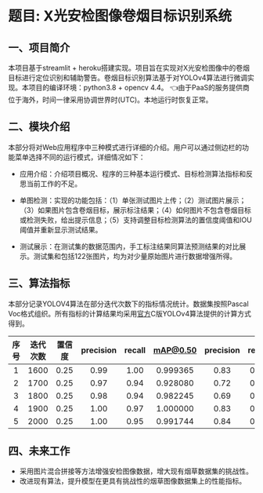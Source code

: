 # 题目: X光安检图像卷烟目标识别系统

## 一、项目简介
本项目基于streamlit + heroku搭建实现。项目旨在实现对X光安检图像中的卷烟目标进行定位识别和辅助警告。卷烟目标识别算法基于对YOLOv4算法进行微调实现。本项目的编译环境：python3.8 + opencv 4.4。
👈由于PaaS的服务提供商位于海外，时间一律采用协调世界时(UTC)。本地运行时恢复正常。

## 二、模块介绍

本部分将对Web应用程序中三种模式进行详细的介绍。用户可以通过侧边栏的功能菜单选择不同的运行模式，详细情况如下：

* 应用介绍：介绍项目概况、程序的三种基本运行模式、目标检测算法指标和反思当前工作的不足。

* 单图检测：实现的功能包括：（1）单张测试图片上传；（2）测试图片展示；（3）如果图片包含卷烟目标，展示标注结果；（4）如何图片不包含卷烟目标或检测失败，给出提示信息；（5）支持调整目标检测算法的置信度阈值和IOU阈值并重新显示测试结果。

* 测试展示：在测试集的数据范围内，手工标注结果同算法预测结果的对比展示。测试集和包括122张图片，均为对少量原始图片进行数据增强所得。



## 三、算法指标

本部分记录YOLOV4算法在部分迭代次数下的指标情况统计。数据集按照Pascal Voc格式组织。所有指标的计算结果均采用[官方](https://github.com/AlexeyAB/darknet)C版YOLOv4算法提供的计算方式得到。

| 序号 | 迭代次数 | 置信度 | precision | recall | mAP@0.50 | precision | recall | mAP@0.75 |
| :--: | :------: | :----: | :-------: | :----: | :------: | :-------: | :----: | :------: |
|  1   |   1600   |  0.25  |   0.99    |  1.00  | 0.999365 |   0.83    |  0.83  | 0.778261 |
|  2   |   1700   |  0.25  |   0.97    |  0.94  | 0.928080 |   0.72    |  0.71  | 0.535769 |
|  3   |   1800   |  0.25  |   0.98    |  0.94  | 0.982245 |   0.69    |  0.67  | 0.573664 |
|  4   |   1900   |  0.25  |   1.00    |  0.97  | 1.000000 |   0.83    |  0.82  | 0.744467 |
|  5   |   2000   |  0.25  |   1.00    |  0.95  | 0.991744 |   0.84    |  0.82  | 0.762587 |



## 四、未来工作

* 采用图片混合拼接等方法增强安检图像数据，增大现有烟草数据集的挑战性。
* 改进现有算法，提升模型在更具有挑战性的烟草图像数据集上的性能指标。
